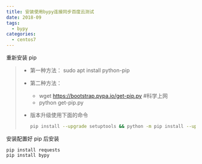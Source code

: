 ```yaml
---
title: 安装使用bypy连接同步百度云测试
date: 2018-09
tags:
  - bypy
categories:
  - centos7
---
```


重新安装 pip

> - 第一种方法： sudo apt install python-pip
> - 第二种方法：
>
>   - wget https://bootstrap.pypa.io/get-pip.py #科学上网
>   - python get-pip.py
>
> - 版本升级使用下面的命令
>
>   ```bash
>   pip install --upgrade setuptools && python -m pip install --upgrade pip
>   ```

安装配置好 pip 后安装

```
pip install requests
pip install bypy
```
